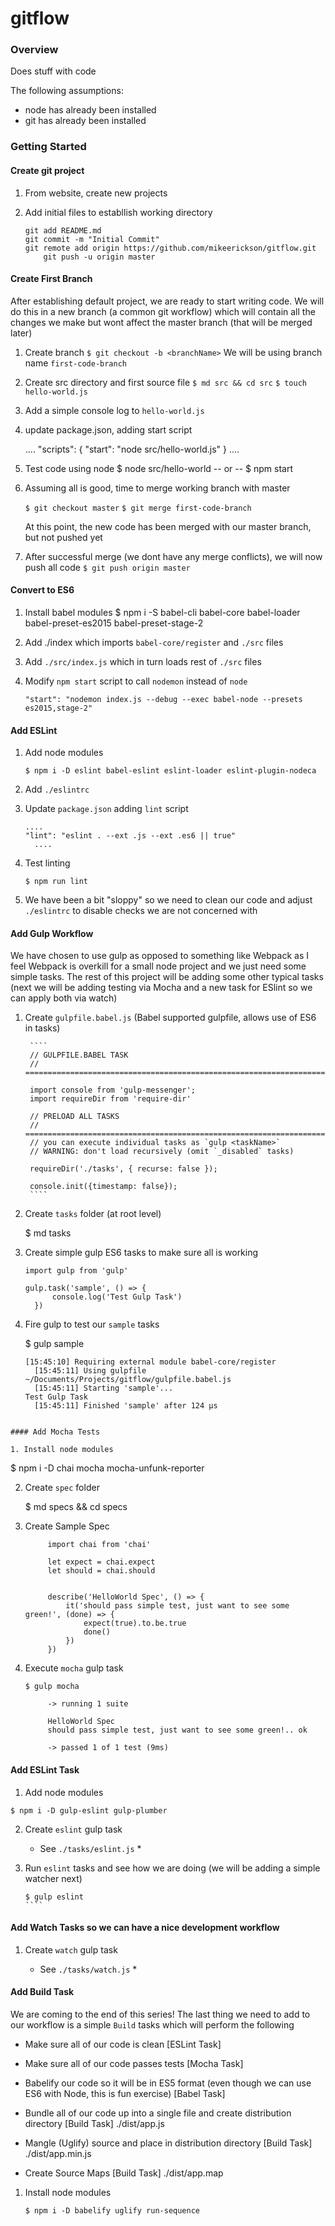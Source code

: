 # gitflow

### Overview
Does stuff with code

The following assumptions:

- node has already been installed
- git has already been installed

### Getting Started


#### Create git project

1. From website, create new projects

2. Add initial files to establlish working directory

	````
	git add README.md
	git commit -m "Initial Commit"
	git remote add origin https://github.com/mikeerickson/gitflow.git
		git push -u origin master
	````

#### Create First Branch

After establishing default project, we are ready to start writing code. We will do this in a new branch (a common git workflow) which will contain all the changes we make but wont affect the master branch (that will be merged later)

1. Create branch
   `$ git checkout -b <branchName>`
   We will be using branch name `first-code-branch`

2. Create src directory and first source file
   `$ md src && cd src`
   `$ touch hello-world.js`

3. Add a simple console log to `hello-world.js`

4. update package.json, adding start script

	....
  "scripts": {
	  "start": "node src/hello-world.js"
  }
  ....

5. Test code using node
   $ node src/hello-world
   -- or --
   $ npm start

6. Assuming all is good, time to merge working branch with master

   `$ git checkout master`
   `$ git merge first-code-branch`

   At this point, the new code has been merged with our master branch, but not pushed yet

7. After successful merge (we dont have any merge conflicts), we will now push all code
   `$ git push origin master`

#### Convert to ES6

1. Install babel modules
   $ npm i -S babel-cli babel-core babel-loader babel-preset-es2015 babel-preset-stage-2

2. Add ./index which imports `babel-core/register` and `./src` files

3. Add `./src/index.js` which in turn loads rest of `./src` files

4. Modify `npm start` script to call `nodemon` instead of `node`

   ````
   "start": "nodemon index.js --debug --exec babel-node --presets es2015,stage-2"
   ````

#### Add ESLint

1. Add node modules
   ````
   $ npm i -D eslint babel-eslint eslint-loader eslint-plugin-nodeca
   ````

2. Add `./eslintrc` 

3. Update `package.json` adding `lint` script 
   ````
   ....
   "lint": "eslint . --ext .js --ext .es6 || true"
	 ....
   ````

4. Test linting
   ````
   $ npm run lint
   ````

5. We have been a bit "sloppy" so we need to clean our code and adjust `./eslintrc` to disable checks we are not concerned with

#### Add Gulp Workflow

We have chosen to use gulp as opposed to something like Webpack as I feel Webpack is overkill for a small node project and we just need some simple tasks. The rest of this project will be adding some other typical tasks (next we will be adding testing via Mocha and a new task for ESlint so we can apply both via watch)

1. Create `gulpfile.babel.js` (Babel supported gulpfile, allows use of ES6 in tasks)

		````
		// GULPFILE.BABEL TASK
		// =============================================================================
		
		import console from 'gulp-messenger';
		import requireDir from 'require-dir'
		
		// PRELOAD ALL TASKS
		// =============================================================================
		// you can execute individual tasks as `gulp <taskName>`
		// WARNING: don't load recursively (omit `_disabled` tasks)
		
		requireDir('./tasks', { recurse: false });
		
		console.init({timestamp: false});
		````
2. Create `tasks` folder (at root level)

   $ md tasks

3. Create simple gulp ES6 tasks to make sure all is working

   ````
   import gulp from 'gulp'

   gulp.task('sample', () => {
		 console.log('Test Gulp Task')
	 })
   ````

4. Fire gulp to test our `sample` tasks

   $ gulp sample

   ````
   [15:45:10] Requiring external module babel-core/register
	 [15:45:11] Using gulpfile ~/Documents/Projects/gitflow/gulpfile.babel.js
	 [15:45:11] Starting 'sample'...
   Test Gulp Task
	 [15:45:11] Finished 'sample' after 124 μs
  ````

#### Add Mocha Tests

1. Install node modules
   ````
   $ npm i -D chai mocha mocha-unfunk-reporter

2. Create `spec` folder

   $ md specs && cd specs

3. Create Sample Spec

   ````
		import chai from 'chai'
		
		let expect = chai.expect
		let should = chai.should
		
		
		describe('HelloWorld Spec', () => {
			it('should pass simple test, just want to see some green!', (done) => {
				expect(true).to.be.true
				done()
			})
		})
   ````

4. Execute `mocha` gulp task

   ````
   $ gulp mocha

		-> running 1 suite
		
		HelloWorld Spec
		should pass simple test, just want to see some green!.. ok
		
		-> passed 1 of 1 test (9ms)
   ````

#### Add ESLint Task

1. Add node modules

  ````
  $ npm i -D gulp-eslint gulp-plumber
  ````

2. Create `eslint` gulp task

   * See `./tasks/eslint.js` *
	
3. Run `eslint` tasks and see how we are doing (we will be adding a simple watcher next)	

   `````
   $ gulp eslint
   ````

#### Add Watch Tasks so we can have a nice development workflow

1. Create `watch` gulp task

   * See `./tasks/watch.js` *

#### Add Build Task

We are coming to the end of this series! The last thing we need to add to our workflow is a simple `Build` tasks which will perform the following

- Make sure all of our code is clean [ESLint Task]

- Make sure all of our code passes tests [Mocha Task]	

- Babelify our code so it will be in ES5 format (even though we can use ES6 with Node, this is fun exercise) [Babel Task]

- Bundle all of our code up into a single file and create distribution directory [Build Task]
  ./dist/app.js

- Mangle (Uglify) source and place in distribution directory [Build Task]
  ./dist/app.min.js

- Create Source Maps [Build Task]
  ./dist/app.map

1. Install node modules
   ````
   $ npm i -D babelify uglify run-sequence
